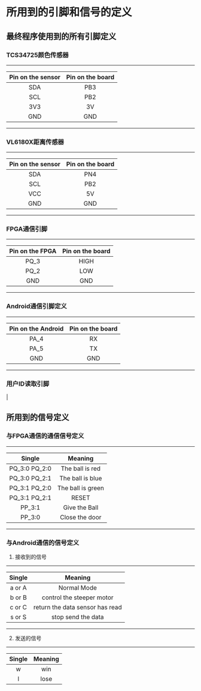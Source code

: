 # 所用到的引脚和信号的定义

## 最终程序使用到的所有引脚定义

### TCS34725颜色传感器

--------
| Pin on the sensor | Pin on the board |
| :---------------: | :--------------: |
|        SDA        |       PB3        |
|        SCL        |       PB2        |
|        3V3        |        3V        |
|        GND        |       GND        |

--------

### VL6180X距离传感器

--------
| Pin on the sensor | Pin on the board |
| :---------------: | :--------------: |
|        SDA        |       PN4        |
|        SCL        |       PB2        |
|        VCC        |        5V        |
|        GND        |       GND        |

--------

### FPGA通信引脚

--------
| Pin on the FPGA | Pin on the board |
| :-------------: | :--------------: |
|      PQ_3       |       HIGH       |
|      PQ_2       |       LOW        |
|       GND       |       GND        |

--------

### Android通信引脚定义

--------
| Pin on the Android | Pin on the board |
| :----------------: | :--------------: |
|        PA_4        |        RX        |
|        PA_5        |        TX        |
|        GND         |       GND        |

--------

### 用户ID读取引脚

|

## 所用到的信号定义

### 与FPGA通信的通信信号定义

--------
|    Single     |      Meaning      |
| :-----------: | :---------------: |
| PQ_3:0 PQ_2:0 |  The ball is red  |
| PQ_3:0 PQ_2:1 | The ball is blue  |
| PQ_3:1 PQ_2:0 | The ball is green |
| PQ_3:1 PQ_2:1 |       RESET       |
|    PP_3:1     |   Give the Ball   |
|    PP_3:0     |  Close the door   |

--------

### 与Android通信的信号定义

1. 接收到的信号

--------
| Single |             Meaning             |
| :----: | :-----------------------------: |
| a or A |           Normal Mode           |
| b or B |    control the steeper motor    |
| c or C | return the data sensor has read |
| s or S |       stop send the data        |

--------

2. 发送的信号

--------
| Single | Meaning |
| :----: | :-----: |
|   w    |   win   |
|   l    |  lose   |

